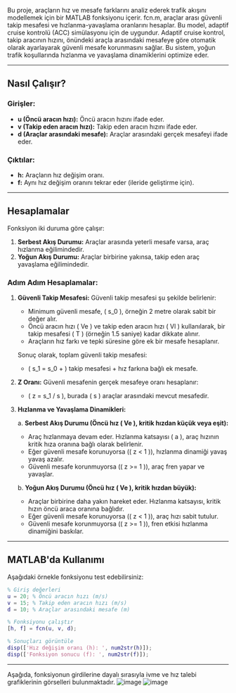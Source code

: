 
Bu proje, araçların hız ve mesafe farklarını analiz ederek trafik akışını modellemek için bir MATLAB fonksiyonu içerir. fcn.m, araçlar arası güvenli takip mesafesi ve hızlanma-yavaşlama oranlarını hesaplar. Bu model, adaptif cruise kontrolü (ACC) simülasyonu için de uygundur. Adaptif cruise kontrol, takip aracının hızını, önündeki araçla arasındaki mesafeye göre otomatik olarak ayarlayarak güvenli mesafe korunmasını sağlar. Bu sistem, yoğun trafik koşullarında hızlanma ve yavaşlama dinamiklerini optimize eder.

---

## Nasıl Çalışır?

### Girişler:
- **u (Öncü aracın hızı):** Öncü aracın hızını ifade eder.
- **v (Takip eden aracın hızı):** Takip eden aracın hızını ifade eder.
- **d (Araçlar arasındaki mesafe):** Araçlar arasındaki gerçek mesafeyi ifade eder.

### Çıktılar:
- **h:** Araçların hız değişim oranı.
- **f:** Aynı hız değişim oranını tekrar eder (ileride geliştirme için).

---

## Hesaplamalar

Fonksiyon iki duruma göre çalışır:

1. **Serbest Akış Durumu:** Araçlar arasında yeterli mesafe varsa, araç hızlanma eğilimindedir.
2. **Yoğun Akış Durumu:** Araçlar birbirine yakınsa, takip eden araç yavaşlama eğilimindedir.

### Adım Adım Hesaplamalar:

1. **Güvenli Takip Mesafesi:**
   Güvenli takip mesafesi şu şekilde belirlenir:
   - Minimum güvenli mesafe, \( s_0 \), örneğin 2 metre olarak sabit bir değer alır.
   - Öncü aracın hızı \( Ve \) ve takip eden aracın hızı \( Vl \) kullanılarak, bir takip mesafesi \( T \) (örneğin 1.5 saniye) kadar dikkate alınır.
   - Araçların hız farkı ve tepki süresine göre ek bir mesafe hesaplanır.

   Sonuç olarak, toplam güvenli takip mesafesi:
   - \( s_1 = s_0 + \) takip mesafesi + hız farkına bağlı ek mesafe.

2. **Z Oranı:**
   Güvenli mesafenin gerçek mesafeye oranı hesaplanır:
   - \( z = s_1 / s \), burada \( s \) araçlar arasındaki mevcut mesafedir.

3. **Hızlanma ve Yavaşlama Dinamikleri:**

   a. **Serbest Akış Durumu (Öncü hız \( Ve \), kritik hızdan küçük veya eşit):**
      - Araç hızlanmaya devam eder. Hızlanma katsayısı \( a \), araç hızının kritik hıza oranına bağlı olarak belirlenir.
      - Eğer güvenli mesafe korunuyorsa (\( z < 1 \)), hızlanma dinamiği yavaş yavaş azalır.
      - Güvenli mesafe korunmuyorsa (\( z >= 1 \)), araç fren yapar ve yavaşlar.

   b. **Yoğun Akış Durumu (Öncü hız \( Ve \), kritik hızdan büyük):**
      - Araçlar birbirine daha yakın hareket eder. Hızlanma katsayısı, kritik hızın öncü araca oranına bağlıdır.
      - Eğer güvenli mesafe korunuyorsa (\( z < 1 \)), araç hızı sabit tutulur.
      - Güvenli mesafe korunmuyorsa (\( z >= 1 \)), fren etkisi hızlanma dinamiğini baskılar.

---

## MATLAB'da Kullanımı

Aşağıdaki örnekle fonksiyonu test edebilirsiniz:

```matlab
% Giriş değerleri
u = 20; % Öncü aracın hızı (m/s)
v = 15; % Takip eden aracın hızı (m/s)
d = 10; % Araçlar arasındaki mesafe (m)

% Fonksiyonu çalıştır
[h, f] = fcn(u, v, d);

% Sonuçları görüntüle
disp(['Hız değişim oranı (h): ', num2str(h)]);
disp(['Fonksiyon sonucu (f): ', num2str(f)]);
```

---
Aşağıda, fonksiyonun girdilerine dayalı sırasıyla  ivme ve hız talebi grafiklerinin  görselleri bulunmaktadır.
![image](https://github.com/user-attachments/assets/1561fc87-e77f-4788-b222-12a4517f169c)
![image](https://github.com/user-attachments/assets/db44d09d-727f-4130-b981-e1e5175803e2)





